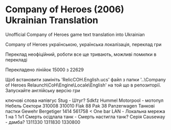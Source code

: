 # Company of Heroes (2006) Ukrainian Translation
Unofficial Company of Heroes game text translation into Ukrainian

Company of Heroes українською, українська локалізація, переклад гри

Переклад неофіційний, роботи все ще тривають, можливі помилки в перекладі

Перекладено лінійок 15000 з 22629

Щоб встановити замініть 'RelicCOH.English.ucs' файл з папки
'..\Company of Heroes Relaunch\CoH\Engine\Locale\English'
на той що в репозиторії.
Запускайте англійську версію гри

ключові слова
напівгус
Stug - Штуг?
Sdkfz
Hummel
Motorpool - мотопул
Небель
Сектори
310008
310010
Flak 88
Pak 38
Panzerwagen
Танкові пастки
Gewehr
Bergetiger
1414
561758 < One bar
LAN - Локальна мережа
1 на 1
1v1
Смерть осідлала танк - Смерть настигла танк?
Серія
Causeway - дамба?
1311330
1311830
1330800
